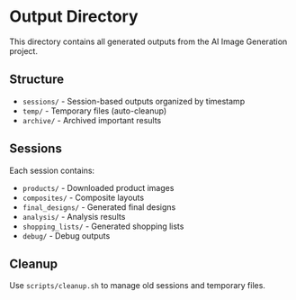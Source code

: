 # Output Directory

This directory contains all generated outputs from the AI Image Generation project.

## Structure

- `sessions/` - Session-based outputs organized by timestamp
- `temp/` - Temporary files (auto-cleanup)
- `archive/` - Archived important results

## Sessions

Each session contains:
- `products/` - Downloaded product images
- `composites/` - Composite layouts
- `final_designs/` - Generated final designs
- `analysis/` - Analysis results
- `shopping_lists/` - Generated shopping lists
- `debug/` - Debug outputs

## Cleanup

Use `scripts/cleanup.sh` to manage old sessions and temporary files.
